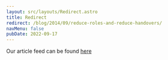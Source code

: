 ```yaml
---
layout: src/layouts/Redirect.astro
title: Redirect
redirect: /blog/2014/09/reduce-roles-and-reduce-handovers/
navMenu: false
pubDate: 2022-09-17
---
```

<div>
Our article feed can be found <a href="/blog/2014/09/reduce-roles-and-reduce-handovers/">here</a>
</div>
